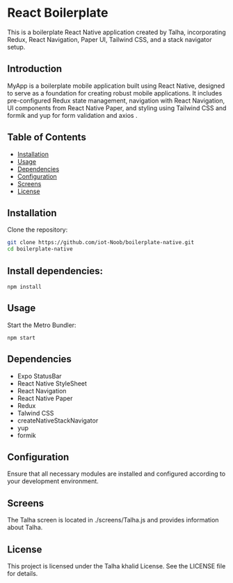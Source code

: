 # React Boilerplate 

This is a boilerplate React Native application created by Talha, incorporating Redux, React Navigation, Paper UI, Tailwind CSS, and a stack navigator setup.

## Introduction

MyApp is a boilerplate mobile application built using React Native, designed to serve as a foundation for creating robust mobile applications. It includes pre-configured Redux state management, navigation with React Navigation, UI components from React Native Paper, and styling using Tailwind CSS and formik and yup for form validation and axios .

## Table of Contents

- [Installation](#installation)
- [Usage](#usage)
- [Dependencies](#dependencies)
- [Configuration](#configuration)
- [Screens](#screens)
- [License](#license)

## Installation

Clone the repository:

```bash
git clone https://github.com/iot-Noob/boilerplate-native.git
cd boilerplate-native 
```
## Install dependencies:

```
npm install 
```

## Usage
Start the Metro Bundler:
```
npm start
```

## Dependencies
- Expo StatusBar
- React Native StyleSheet
- React Navigation
- React Native Paper
- Redux
- Talwind CSS
- createNativeStackNavigator
- yup
- formik

## Configuration

Ensure that all necessary modules are installed and configured according to your development environment.

## Screens
The Talha screen is located in ./screens/Talha.js and provides information about Talha.
## License
This project is licensed under the Talha khalid  License. See the LICENSE file for details.